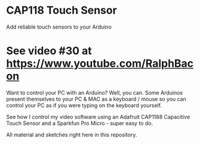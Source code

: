 # CAP118 Touch Sensor
Add reliable touch sensors to your Arduino

# See video #30 at https://www.youtube.com/RalphBacon

Want to control your PC with an Arduino? Well, you can. Some Arduinos present themselves to your PC & MAC as a keyboard / mouse so you can control your PC as if you were typing on the keyboard yourself.

See how I control my video software using an Adafruit CAP1188 Capacitive Touch Sensor and a Sparkfun Pro Micro - super easy to do.

All material and sketches right here in this repository.
